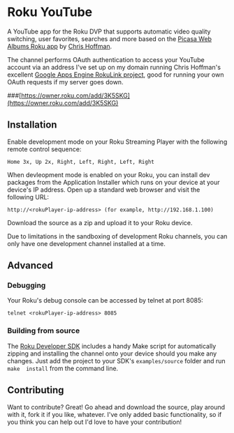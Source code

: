 Roku YouTube
=============


A YouTube app for the Roku DVP that supports automatic video quality switching, 
user favorites, searches and more based on the [Picasa Web Albums Roku app](http://bitbucket.org/chrishoffman/roku-picasa/) 
by [Chris Hoffman](http://bitbucket.org/chrishoffman).

The channel performs OAuth authentication to access your YouTube account via an 
address I've set up on my domain running Chris Hoffman's excellent [Google Apps Engine
RokuLink project](https://bitbucket.org/chrishoffman/appengine-rokulink), good for
running your own OAuth requests if my server goes down.

###[https://owner.roku.com/add/3K5SKG](https://owner.roku.com/add/3K5SKG)

Installation
------------

Enable development mode on your Roku Streaming Player with the following remote 
control sequence:

    Home 3x, Up 2x, Right, Left, Right, Left, Right

When devleopment mode is enabled on your Roku, you can install dev packages
from the Application Installer which runs on your device at your device's IP
address. Open up a standard web browser and visit the following URL:

    http://<rokuPlayer-ip-address> (for example, http://192.168.1.100)

Download the source as a zip and upload it to your Roku device.

Due to limitations in the sandboxing of development Roku channels, you can only
have one development channel installed at a time.

Advanced
--------

### Debugging

Your Roku's debug console can be accessed by telnet at port 8085:

    telnet <rokuPlayer-ip-address> 8085

### Building from source

The [Roku Developer SDK](http://www.roku.com/developer) includes a handy Make script 
for automatically zipping and installing the channel onto your device should you make
any changes.  Just add the project to your SDK's `examples/source` folder and run `make 
install` from the command line.


Contributing
------------

Want to contribute? Great! Go ahead and download the source, play around with it, fork it 
if you like, whatever.  I've only added basic functionality, so if you think you can help
out I'd love to have your contribution!